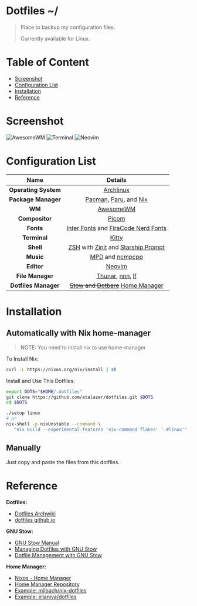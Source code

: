 # Dotfiles ~/
> Place to backup my configuration files.
>
> Currently available for Linux.

# Table of Content
<!-- TOC depthFrom:2 -->
- [Screenshot](#screenshot)
- [Configuration List](#configuration-list)
- [Installation](#installation)
- [Reference](#reference)

<!-- /TOC -->

# Screenshot
![AwesomeWM](https://user-images.githubusercontent.com/63155578/119593529-54fdd500-be04-11eb-9bdd-28b96c0603c5.png)
![Terminal](https://user-images.githubusercontent.com/63155578/119593804-d2294a00-be04-11eb-970e-cd368b83dfa9.png)
![Neovim](https://user-images.githubusercontent.com/63155578/114947981-55f02e00-9e78-11eb-88c0-fad98264652f.png)

<!-- Link -->
[arch-link]: https://archlinux.org/
[pacman-link]: https://wiki.archlinux.org/index.php/pacman
[paru-link]: https://github.com/Morganamilo/paru
[nix-link]: https://nixos.org/

[awesome-link]: https://github.com/awesomewm/awesome
[picom-link]: https://github.com/yshui/picom
[rofi-link]: https://github.com/davatorium/rofi

[kitty-link]: https://github.com/kovidgoyal/kitty
[tmux-link]: https://github.com/tmux/tmux
[fish-link]: https://fishshell.com/
[fisher-link]: https://github.com/jorgebucaran/fisher
[zsh-link]: http://www.zsh.org/
[zinit-link]: https://github.com/zdharma/zinit
[starship-link]: https://starship.rs/

[neovim-link]: https://github.com/neovim/neovim
[mpd-link]: https://www.musicpd.org/
[ncmpcpp-link]: https://rybczak.net/ncmpcpp/
[nnn-link]: https://github.com/jarun/nnn
[lf-link]: https://github.com/gokcehan/lf

[mpv-link]: https://mpv.io/
[nemo-link]: https://github.com/linuxmint/nemo
[thunar-link]: https://docs.xfce.org/xfce/thunar/start

[nerd-font-link]: https://www.nerdfonts.com/
[system-font]: https://github.com/rsms/inter/
[stow-link]: https://www.gnu.org/software/stow/manual/stow.html
[dotbare-link]: https://github.com//kazhala/dotbare
[home-manager-link]: https://github.com/nix-community/home-manager

# Configuration List
| Name                 | Details                                                                            |
| :---:                | :-----:                                                                            |
| **Operating System** | [Archlinux][arch-link]                                                             |
| **Package Manager**  | [Pacman][pacman-link], [Paru][paru-link], and [Nix][nix-link]                      |
| **WM**               | [AwesomeWM][awesome-link]                                                          |
| **Compositor**       | [Picom ][picom-link]                                                               |
| **Fonts**            | [Inter Fonts][system-font] and [FiraCode Nerd Fonts][nerd-font-link]               |
| **Terminal**         | [Kitty][kitty-link]                                                                |
| **Shell**            | [ZSH][zsh-link] with [Zinit][zinit-link] and [Starship Prompt][starship-link]      |
| **Music**            | [MPD][mpd-link] and [ncmpcpp][ncmpcpp-link]                                        |
| **Editor**           | [Neovim][neovim-link]                                                              |
| **File Manager**     | [Thunar][thunar-link], [nnn][nnn-link], [lf][lf-link]                              |
| **Dotfiles Manager** | ~~[Stow][stow-link] and [Dotbare][dotbare-link]~~ [Home Manager][home-manager-link]|

# Installation

## Automatically with Nix home-manager
> NOTE: You need to install nix to use home-manager

To Install Nix:
```bash
curl -L https://nixos.org/nix/install | sh
```

Install and Use This Dotfiles:
```bash
export DOTS="$HOME/.dotfiles"
git clone https://github.com/atalazer/dotfiles.git $DOTS
cd $DOTS

./setup linux
# or
nix-shell -p nixUnstable --command \
   "nix build --experimental-features 'nix-command flakes' '.#linux'" --show-trace
```

## Manually
Just copy and paste the files from this dotfiles.

# Reference
**Dotfiles:**
- [Dotfiles Archwiki](https://wiki.archlinux.org/index.php/Dotfiles)
- [dotfiles github.io](https://dotfiles.github.io/)

**GNU Stow:**
- [GNU Stow Manual](https://www.gnu.org/software/stow/manual/stow.html)
- [Managing Dotfiles with GNU Stow](http://blog.xero.nu/managing_dotfiles_with_gnu_stow)
- [Dotfile Management with GNU Stow](https://jonleopard.com/blog/dotfile-management-with-gnu-stow)

**Home Manager:**
- [Nixos - Home Manager](https://nixos.wiki/wiki/Home_Manager)
- [Home Manager Repository](https://github.com/nix-community/home-manager)
- [Example: mjlbach/nix-dotfiles](https://github.com/mjlbach/nix-dotfiles/tree/flakes_home_manager_template)
- [Example: elianiva/dotfiles](https://github.com/elianiva/dotfiles)

